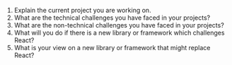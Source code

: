 1. Explain the current project you are working on.
2. What are the technical challenges you have faced in your projects?
3. What are the non-technical challenges you have faced in your projects?
4. What will you do if there is a new library or framework which challenges React?
5. What is your view on a new library or framework that might replace React?
